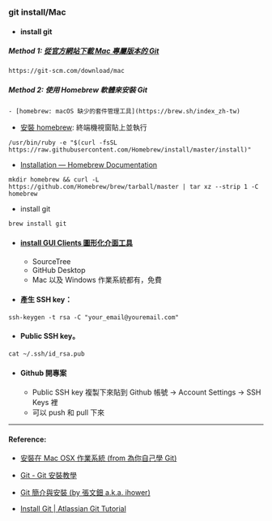 ### git install/Mac


- #### install git

##### Method 1: [從官方網站下載 Mac 專屬版本的 Git](http://git-scm.com/downloads)

```
https://git-scm.com/download/mac
```


##### Method 2: 使用 Homebrew 軟體來安裝 Git

    - [homebrew: macOS 缺少的套件管理工具](https://brew.sh/index_zh-tw)

- [安裝 homebrew](https://brew.sh/index_zh-tw.html): 終端機視窗貼上並執行

```
/usr/bin/ruby -e "$(curl -fsSL https://raw.githubusercontent.com/Homebrew/install/master/install)"
```

- [Installation — Homebrew Documentation](https://docs.brew.sh/Installation)

```
mkdir homebrew && curl -L https://github.com/Homebrew/brew/tarball/master | tar xz --strip 1 -C homebrew
```

- install git


```
brew install git
```

- #### [install GUI Clients 圖形化介面工具](https://git-scm.com/downloads/guis)

    - SourceTree 
    - GitHub Desktop
    - Mac 以及 Windows 作業系統都有，免費


- #### 產生 SSH key：

```
ssh-keygen -t rsa -C "your_email@youremail.com"
```

- #### Public SSH key。

```
cat ~/.ssh/id_rsa.pub
```

- #### Github 開專案

    - Public SSH key 複製下來貼到 Github 帳號 -> Account Settings -> SSH Keys 裡
    - 可以 push 和 pull 下來












----
#### Reference: 

- [安裝在 Mac OSX 作業系統 (from 為你自己學 Git)](https://gitbook.tw/chapters/environment/install-git-in-mac.html)

- [Git - Git 安裝教學](https://git-scm.com/book/zh-tw/v2/開始-Git-安裝教學)
- [Git 簡介與安裝 (by 張文鈿 a.k.a. ihower)](https://ihower.tw/git/intro.html)

- [Install Git | Atlassian Git Tutorial](https://www.atlassian.com/git/tutorials/install-git)



